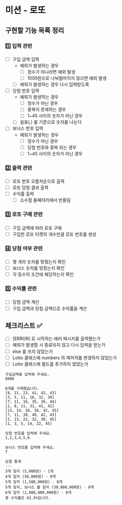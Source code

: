 # 미션 - 로또

## 구현할 기능 목록 정리

### 1️⃣ 입력 관련

- [ ] 구입 금액 입력
    - 예외가 발생하는 경우
        - [ ] 정수가 아니라면 예외 발생
        - [ ] 1000원으로 나눠떨어지지 않으면 예외 발생
    - [ ] 예외가 발생하는 경우 다시 입력받도록
- [ ] 당첨 번호 입력
    - 예외가 발생하는 경우
        - [ ] 정수가 아닌 경우
        - [ ] 중복이 존재하는 경우
        - [ ] 1~45 사이의 숫자가 아닌 경우
    - [ ] 쉼표(,) 를 기준으로 숫자를 나눈다
- [ ] 보너스 번호 입력
    - 예외가 발생하는 경우
        - [ ] 정수가 아닌 경우
        - [ ] 당첨 번호와 중복 되는 경우
        - [ ] 1~45 사이의 숫자가 아닌 경우

### 2️⃣ 출력 관련

- [ ] 로또 번호 오름차순으로 출력
- [ ] 로또 당첨 결과 출력
- [ ] 수익률 출력
    - [ ] 소수점 둘째자리에서 반올림

### 3️⃣ 로또 구매 관련

- [ ] 구입 금액에 따라 로또 구매
- [ ] 구입한 로또 티켓의 개수만큼 로또 번호를 생성

### 4️⃣ 당첨 여부 관련

- [ ] 몇 개의 숫자를 맞췄는지 확인
- [ ] 보너스 숫자를 맞췄는지 확인
- [ ] 각 등수의 조건에 해당하는지 확인

### 5️⃣ 수익률 관련

- [ ] 당첨 금액 계산
- [ ] 구입 금액과 당첨 금액으로 수익률을 계산

## 체크리스트 ✅

- [ ] [ERROR] 로 시작하는 에러 메시지를 출력했는가
- [ ] 예외가 발생할 시 종료되지 않고 다시 입력을 받는가
- [ ] else 를 쓰지 않았는가
- [ ] Lotto 클래스에 numbers 의 제어자를 변경하지 않았는가
- [ ] Lotto 클래스에 필드를 추가하지 않았는가

```
구입금액을 입력해 주세요.
8000

8개를 구매했습니다.
[8, 21, 23, 41, 42, 43]
[3, 5, 11, 16, 32, 38]
[7, 11, 16, 35, 36, 44]
[1, 8, 11, 31, 41, 42]
[13, 14, 16, 38, 42, 45]
[7, 11, 30, 40, 42, 43]
[2, 13, 22, 32, 38, 45]
[1, 3, 5, 14, 22, 45]

당첨 번호를 입력해 주세요.
1,2,3,4,5,6

보너스 번호를 입력해 주세요.
7

당첨 통계
---
3개 일치 (5,000원) - 1개
4개 일치 (50,000원) - 0개
5개 일치 (1,500,000원) - 0개
5개 일치, 보너스 볼 일치 (30,000,000원) - 0개
6개 일치 (2,000,000,000원) - 0개
총 수익률은 62.5%입니다.
```